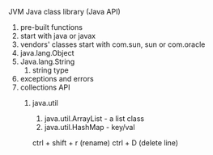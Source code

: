 JVM
Java class library (Java API)
1. pre-built functions 
2. start with java or javax 
3. vendors' classes start with com.sun, sun or com.oracle
4. java.lang.Object 
5. Java.lang.String
   1. string type
6. exceptions and errors
7. collections API
   1. java.util 
      1. java.util.ArrayList - a list class 
      2. java.util.HashMap - key/val
      
      ctrl + shift + r (rename)
      ctrl + D (delete line)
      
      
      
